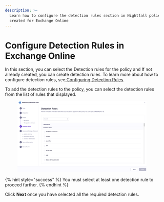 ```yaml
---
description: >-
  Learn how to configure the detection rules section in Nightfall policies
  created for Exchange Online
---
```


# Configure Detection Rules in Exchange Online

In this section, you can select the Detection rules for the policy and If not already created, you can create detection rules. To learn more about how to configure detection rules, see[ ](https://help.nightfall.ai/nightfall-ai/nightfall-for-slack/installation-instructions-nightfall-for-slack-1/configuring-detection-rules)[Configuring Detection Rules](https://help.nightfall.ai/detection_platform/create_detection_rules).

To add the detection rules to the policy, you can select the detection rules from the list of rules that displayed.

<figure><img src="../../../.gitbook/assets/image (1298).png" alt=""><figcaption></figcaption></figure>

{% hint style="success" %}
You must select at least one detection rule to proceed further.&#x20;
{% endhint %}

Click **Next** once you have selected all the required detection rules.&#x20;
